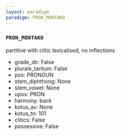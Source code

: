 ```yaml
---
layout: paradigm
paradigm: PRON_MONTAKO
---
```

### ` PRON_MONTAKO `

partitive with clitic lexicalised, no inflections
* grade_dir: False
* plurale_tantum: False
* pos: PRONOUN
* stem_diphthong: None
* stem_vowel: None
* upos: PRON
* harmony: back
* kotus_av: None
* kotus_tn: 101
* clitics: False
* possessive: False
